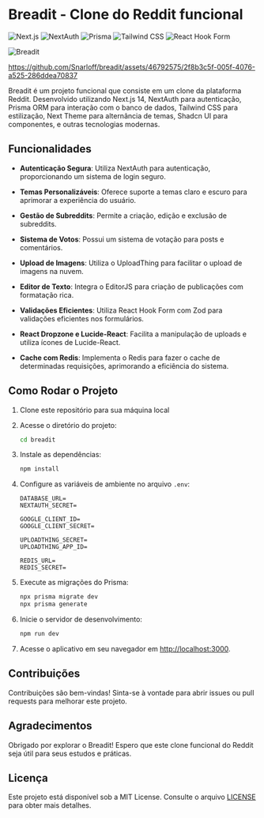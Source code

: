 # Breadit - Clone do Reddit funcional

![Next.js](https://img.shields.io/badge/Next.js-v14-blue?style=for-the-badge&logo=next.js)
![NextAuth](https://img.shields.io/badge/Next%20Auth-v4-green?style=for-the-badge&logo=next.js)
![Prisma](https://img.shields.io/badge/Prisma-v4-purple?style=for-the-badge&logo=prisma)
![Tailwind CSS](https://img.shields.io/badge/Tailwind%20CSS-v2-blue?style=for-the-badge&logo=tailwind-css)
![React Hook Form](https://img.shields.io/badge/React%20Hook%20Form-v7-blue?style=for-the-badge&logo=react)

![Breadit](https://github.com/Snarloff/breadit/assets/46792575/5be534d3-1692-456a-9d91-7045fcbec4cf)

https://github.com/Snarloff/breadit/assets/46792575/2f8b3c5f-005f-4076-a525-286ddea70837


Breadit é um projeto funcional que consiste em um clone da plataforma Reddit. Desenvolvido utilizando Next.js 14, NextAuth para autenticação, Prisma ORM para interação com o banco de dados, Tailwind CSS para estilização, Next Theme para alternância de temas, Shadcn UI para componentes, e outras tecnologias modernas.

## Funcionalidades

- **Autenticação Segura**: Utiliza NextAuth para autenticação, proporcionando um sistema de login seguro.

- **Temas Personalizáveis**: Oferece suporte a temas claro e escuro para aprimorar a experiência do usuário.

- **Gestão de Subreddits**: Permite a criação, edição e exclusão de subreddits.

- **Sistema de Votos**: Possui um sistema de votação para posts e comentários.

- **Upload de Imagens**: Utiliza o UploadThing para facilitar o upload de imagens na nuvem.

- **Editor de Texto**: Integra o EditorJS para criação de publicações com formatação rica.

- **Validações Eficientes**: Utiliza React Hook Form com Zod para validações eficientes nos formulários.

- **React Dropzone e Lucide-React**: Facilita a manipulação de uploads e utiliza ícones de Lucide-React.

- **Cache com Redis**: Implementa o Redis para fazer o cache de determinadas requisições, aprimorando a eficiência do sistema.

## Como Rodar o Projeto

1. Clone este repositório para sua máquina local

2. Acesse o diretório do projeto:

    ```bash
    cd breadit
    ```

3. Instale as dependências:

    ```bash
    npm install
    ```

4. Configure as variáveis de ambiente no arquivo `.env`:

    ```env
    DATABASE_URL=
    NEXTAUTH_SECRET=

    GOOGLE_CLIENT_ID=
    GOOGLE_CLIENT_SECRET=

    UPLOADTHING_SECRET=
    UPLOADTHING_APP_ID=

    REDIS_URL=
    REDIS_SECRET=
    ```

5. Execute as migrações do Prisma:

    ```bash
    npx prisma migrate dev
    npx prisma generate
    ```

6. Inicie o servidor de desenvolvimento:

    ```bash
    npm run dev
    ```

7. Acesse o aplicativo em seu navegador em [http://localhost:3000](http://localhost:3000).

## Contribuições

Contribuições são bem-vindas! Sinta-se à vontade para abrir issues ou pull requests para melhorar este projeto.

## Agradecimentos

Obrigado por explorar o Breadit! Espero que este clone funcional do Reddit seja útil para seus estudos e práticas.

## Licença

Este projeto está disponível sob a MIT License. Consulte o arquivo [LICENSE](LICENSE) para obter mais detalhes.

